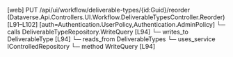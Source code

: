 [web] PUT /api/ui/workflow/deliverable-types/{id:Guid}/reorder  (Dataverse.Api.Controllers.UI.Workflow.DeliverableTypesController.Reorder)  [L91–L102] [auth=Authentication.UserPolicy,Authentication.AdminPolicy]
  └─ calls DeliverableTypeRepository.WriteQuery [L94]
  └─ writes_to DeliverableType [L94]
    └─ reads_from DeliverableTypes
  └─ uses_service IControlledRepository<DeliverableType>
    └─ method WriteQuery [L94]

